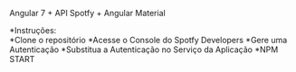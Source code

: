 Angular 7 + API Spotfy + Angular Material

*Instruções:<br>
*Clone o repositório
*Acesse o Console do Spotfy Developers
*Gere uma Autenticação
*Substitua a Autenticação no Serviço da Aplicação
*NPM START
